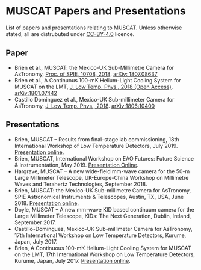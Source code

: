 # MUSCAT Papers and Presentations

List of papers and presentations relating to MUSCAT. Unless otherwise stated, all are distrubuted under [CC-BY-4.0](https://creativecommons.org/licenses/by/4.0/) licence.

## Paper
*  Brien et al., MUSCAT: the Mexico-UK Sub-Millimetre Camera for AsTronomy, [Proc. of SPIE, 10708, 2018](https://doi.org/10.1117/12.2313697). [arXiv: 1807.08637](https://arxiv.org/abs/1807.08637)
*  Brien et al., A Continuous 100-mK Helium-Light Cooling System for MUSCAT on the LMT, [J. Low Temp. Phys., 2018 (Open Access)](https://doi.org/10.1007/s10909-018-2024-y). [arXiv:1801.07442](https://arxiv.org/abs/1801.07442)
*  Castillo Dominguez et al., Mexico-UK Sub-millimeter Camera for AsTronomy, [J. Low Temp. Phys., 2018](https://link.springer.com/article/10.1007%2Fs10909-018-2018-9). [arXiv:1806:10400](https://arxiv.org/abs/1806.10400)

## Presentations
*  Brien, MUSCAT – Results from final-stage lab commissioning, 18th International Workshop of Low Temperature Detectors, July 2019. [Presentation online](https://agenda.infn.it/event/15448/contributions/95869/attachments/65551/79905/LTD2019_MUSCAT_final.pdf).
*  Brien, MUSCAT, International Workshop on EAO Futures: Future Science & Instrumentation, May 2019. [Presentation Online](https://www.eaobservatory.org//jcmt/wp-content/uploads/sites/2/2019/05/Tom-Brien-EAO-Futures-2019.pdf).
*  Hargrave, MUSCAT – A new wide-field mm-wave camera for the 50-m Large Millimeter Telescope, UK-Europe-China Workshop on Millimetre Waves and Terahertz Technologies, September 2018.
*  Brien, MUSCAT: the Mexico-UK Sub-millimetre Camera for AsTronomy, SPIE Astronomical Instruments & Telescopes, Austin, TX, USA, June 2018. [Presentation online](http://muscat.astro.cf.ac.uk/wp-content/uploads/2018/07/SPIE2018-MUSCAT.pdf).
*  Doyle, MUSCAT – A new mm-wave KID based continuum camera for the Large Millimeter Telescope, KIDs: The Next Generation, Dublin, Ireland, September 2017.
*  Castillo-Dominguez, Mexico-UK Sub-millimeter Camera for AsTronomy, 17th International Workshop on Low Temperature Detectors, Kurume, Japan, July 2017.
*  Brien, A Continuous 100-mK Helium-Light Cooling System for MUSCAT on the LMT, 17th International Workshop on Low Temperature Detectors, Kurume, Japan, July 2017. [Presentation online](http://muscat.astro.cf.ac.uk/wp-content/uploads/2018/07/LTD17-Cryogenics-for-MUSCAT.pdf).
